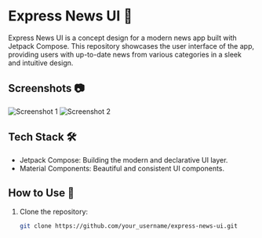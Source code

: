 # Express News UI 📰

Express News UI is a concept design for a modern news app built with Jetpack Compose. This repository showcases the user interface of the app, providing users with up-to-date news from various categories in a sleek and intuitive design.

## Screenshots 📷
![Screenshot 1](screenshots/screenshot1.png)
![Screenshot 2](screenshots/screenshot2.png)

## Tech Stack 🛠️
- Jetpack Compose: Building the modern and declarative UI layer.
- Material Components: Beautiful and consistent UI components.

## How to Use 🚀
1. Clone the repository:
   ```bash
   git clone https://github.com/your_username/express-news-ui.git

